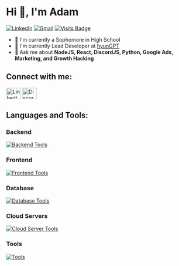 
# Hi 👋, I'm Adam


[![LinkedIn](https://img.shields.io/badge/linkedin-%230077B5.svg?&style=for-the-badge&logo=linkedin&logoColor=white)](https://www.linkedin.com/in/adamzheng1) [![Gmail](https://img.shields.io/badge/gmail-%23EE0000.svg?&style=for-the-badge&logo=gmail&logoColor=white)](mailto:zhengkaitaken@gmail.com) [![Visits Badge](https://badges.pufler.dev/visits/skzhengkai/skzhengkai?style=for-the-badge)](https://camo.githubusercontent.com/a20dba7cc4548612464419f5890cb52b71a4b22d726f73d8554d8a34ff443ff4/68747470733a2f2f6261646765732e7075666c65722e6465762f7669736974732f57657265776f6c766573303439332f57657265776f6c766573303439333f7374796c653d666f722d7468652d6261646765)

- 📘 I'm currently a Sophomore in High School
- 🌱 I'm currently Lead Developer at [hyunGPT](https://hyunGPT.app/)
- 💬 Ask me about **NodeJS, React, DiscordJS, Python, Google Ads, Marketing, and Growth Hacking**

## Connect with me:

<p align="left">
  <a href="https://linkedin.com/in/adamzheng1/"><img src="https://raw.githubusercontent.com/rahuldkjain/github-profile-readme-generator/master/src/images/icons/Social/linked-in-alt.svg" alt="LinkedIn" height="30" width="40" /></a>
  <a href="https://discordapp.com/users/753301377576468671"><img src="https://raw.githubusercontent.com/rahuldkjain/github-profile-readme-generator/master/src/images/icons/Social/discord.svg" alt="Discord" height="30" width="40" /></a>
</p>

## Languages and Tools:

### Backend

<p>
  <a href="https://skillicons.dev/">
    <img src="https://skillicons.dev/icons?i=nodejs,express,py,flask,fastapi,cpp,php,java" alt="Backend Tools" />
  </a>
</p>

### Frontend

<p>
  <a href="https://skillicons.dev/">
    <img src="https://skillicons.dev/icons?i=js,react,nextjs,tailwind,ts,html,css,jquery" alt="Frontend Tools" />
  </a>
</p>

### Database

<p>
  <a href="https://skillicons.dev/">
    <img src="https://skillicons.dev/icons?i=mongodb,mysql,postgresql,graphql" alt="Database Tools" />
  </a>
</p>

### Cloud Servers

<p>
  <a href="https://skillicons.dev/">
    <img src="https://skillicons.dev/icons?i=aws,gcp,firebase" alt="Cloud Server Tools" />
  </a>
</p>

### Tools

<p>
  <a href="https://skillicons.dev/">
    <img src="https://skillicons.dev/icons?i=git,github,figma,linux,vscode,postman,replit,npm,discord" alt="Tools" />
  </a>
</p>
